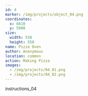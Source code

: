 ```yaml
---
id: 4
marker: /img/projects/object_04.png
coordinates:
  x: 6610
  y: 5900
size:
  width: 550
  height: 550
name: Pizza Oven
author: Anonymous
location: common
action: Making Pizza
images:
  - /img/projects/04_01.png
  - /img/projects/04_02.png
---
```


instructions_04
